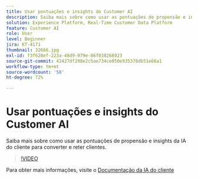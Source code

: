 ```yaml
---
title: Usar pontuações e insights do Customer AI
description: Saiba mais sobre como usar as pontuações de propensão e insights da IA do cliente para converter e reter clientes.
solution: Experience Platform, Real-Time Customer Data Platform
feature: Customer AI
role: User
level: Beginner
jira: KT-4171
thumbnail: 32666.jpg
exl-id: f3f628ef-223a-48d9-979e-86f038268923
source-git-commit: 42427df298e2c5ae734ce050e935378db51e66a1
workflow-type: tm+mt
source-wordcount: '58'
ht-degree: 72%

---
```


# Usar pontuações e insights do Customer AI

Saiba mais sobre como usar as pontuações de propensão e insights da IA do cliente para converter e reter clientes.

>[!VIDEO](https://video.tv.adobe.com/v/32666?quality=12&learn=on)

Para obter mais informações, visite o [Documentação da IA do cliente](https://experienceleague.adobe.com/docs/experience-platform/intelligent-services/customer-ai/overview.html)
